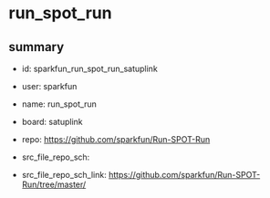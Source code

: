 # run_spot_run
 
## summary 
* id: sparkfun_run_spot_run_satuplink
* user: sparkfun
* name: run_spot_run
* board: satuplink
* repo: https://github.com/sparkfun/Run-SPOT-Run



* src_file_repo_sch: 
* src_file_repo_sch_link: https://github.com/sparkfun/Run-SPOT-Run/tree/master/






